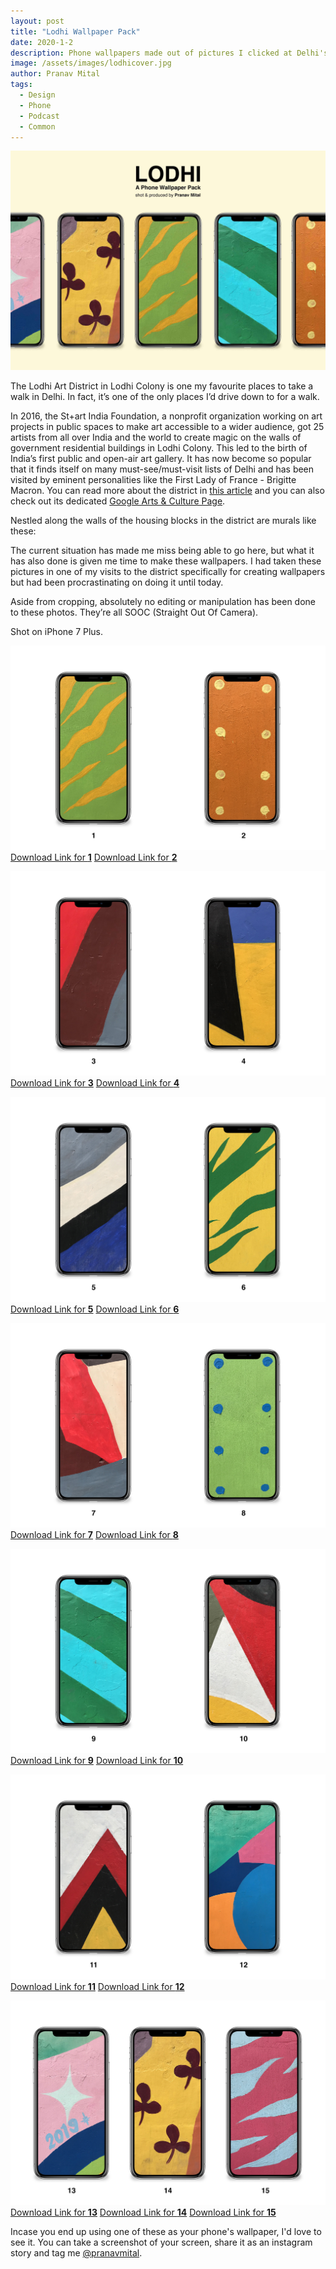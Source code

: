 ```yaml
---
layout: post
title: "Lodhi Wallpaper Pack"
date: 2020-1-2
description: Phone wallpapers made out of pictures I clicked at Delhi's Lodhi Art District.
image: /assets/images/lodhicover.jpg
author: Pranav Mital
tags: 
  - Design
  - Phone
  - Podcast
  - Common
---
```

![Cover](/assets/images/lodhicover.jpg#full)

The Lodhi Art District in Lodhi Colony is one my favourite places to take a walk in Delhi. In fact, it’s one of the only places I’d drive down to for a walk. 

In 2016, the St+art India Foundation, a nonprofit organization working on art projects in public spaces to make art accessible to a wider audience, got 25 artists from all over India and the world to create magic on the walls of government residential buildings in Lodhi Colony. This led to the birth of India’s first public and open-air art gallery. It has now become so popular that it finds itself on many must-see/must-visit lists of Delhi and has been visited by eminent personalities like the First Lady of France - Brigitte Macron. You can read more about the district in [this article](https://theculturetrip.com/asia/india/articles/a-look-inside-indias-first-public-art-district/) and you can also check out its dedicated [Google Arts & Culture Page](https://g.co/arts/83x8sLAom1eREv95A).    

Nestled along the walls of the housing blocks in the district are murals like these:

The current situation has made me miss being able to go here, but what it has also done is given me time to make these wallpapers. I had taken these pictures in one of my visits to the district specifically for creating wallpapers but had been procrastinating on doing it until today.

Aside from cropping, absolutely no editing or manipulation has been done to these photos. They’re all SOOC (Straight Out Of Camera).

Shot on iPhone 7 Plus.

![1](/assets/images/lodhi/m1.jpg)
[Download Link for **1**](/assets/images/lodhi/1.jpg)
[Download Link for **2**](/assets/images/lodhi/2.jpg)


![2](/assets/images/lodhi/m2.jpg)
[Download Link for **3**](/assets/images/lodhi/3.jpg)
[Download Link for **4**](/assets/images/lodhi/4.jpg)


![3](/assets/images/lodhi/m3.jpg)
[Download Link for **5**](/assets/images/lodhi/5.jpg)
[Download Link for **6**](/assets/images/lodhi/6.jpg)


![4](/assets/images/lodhi/m4.jpg)
[Download Link for **7**](/assets/images/lodhi/7.jpg)
[Download Link for **8**](/assets/images/lodhi/8.jpg)


![5](/assets/images/lodhi/m5.jpg)
[Download Link for **9**](/assets/images/lodhi/9.jpg)
[Download Link for **10**](/assets/images/lodhi/10.jpg)


![6](/assets/images/lodhi/m6.jpg)
[Download Link for **11**](/assets/images/lodhi/11.jpg)
[Download Link for **12**](/assets/images/lodhi/12.jpg)


![7](/assets/images/lodhi/m7.jpg)
[Download Link for **13**](/assets/images/lodhi/13.jpg)
[Download Link for **14**](/assets/images/lodhi/14.jpg)
[Download Link for **15**](/assets/images/lodhi/15.jpg)

Incase you end up using one of these as your phone's wallpaper, I'd love to see it. You can take a screenshot of your screen, share it as an instagram story and tag me [@pranavmital](https://www.instagram.com/pranavmital/).
